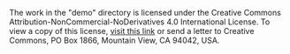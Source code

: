 The work in the "demo" directory is licensed under the Creative Commons Attribution-NonCommercial-NoDerivatives 4.0 International License. To view a copy of this license, [visit this link](http://creativecommons.org/licenses/by-nc-nd/4.0/) or send a letter to Creative Commons, PO Box 1866, Mountain View, CA 94042, USA.

